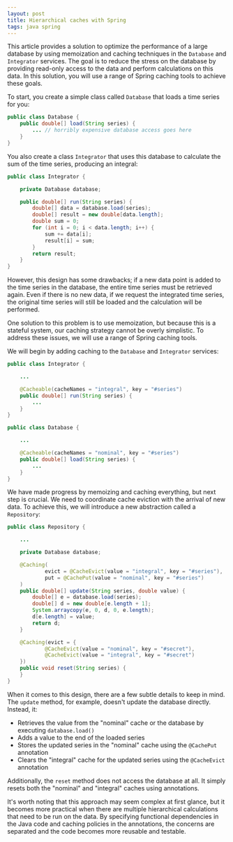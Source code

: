 ```yaml
---
layout: post
title: Hierarchical caches with Spring
tags: java spring
---
```


This article provides a solution to optimize the performance of a large database by using memoization and caching techniques in the `Database` and `Integrator` services. The goal is to reduce the stress on the database by providing read-only access to the data and perform calculations on this data. In this solution, you will use a range of Spring caching tools to achieve these goals.

To start, you create a simple class called `Database` that loads a time series for you:

```java
public class Database {
    public double[] load(String series) {
        ... // horribly expensive database access goes here
    }
}
```

You also create a class `Integrator` that uses this database to calculate the sum of the time series, producing an integral:

```java
public class Integrator {

    private Database database;

    public double[] run(String series) {
        double[] data = database.load(series);
        double[] result = new double[data.length];
        double sum = 0;
        for (int i = 0; i < data.length; i++) {
            sum += data[i];
            result[i] = sum;
        }
        return result;
    }
}
```

However, this design has some drawbacks; if a new data point is added to the time series in the database, the entire time series must be retrieved again. Even if there is no new data, if we request the integrated time series, the original time series will still be loaded and the calculation will be performed.

One solution to this problem is to use memoization, but because this is a stateful system, our caching strategy cannot be overly simplistic. To address these issues, we will use a range of Spring caching tools.

We will begin by adding caching to the `Database` and `Integrator` services:

```java
public class Integrator {

    ...

    @Cacheable(cacheNames = "integral", key = "#series")
    public double[] run(String series) {
        ...
    }
}

public class Database {

    ...

    @Cacheable(cacheNames = "nominal", key = "#series")
    public double[] load(String series) {
        ...
    }
}
```

We have made progress by memoizing and caching everything, but next step is crucial. We need to coordinate cache eviction with the arrival of new data. To achieve this, we will introduce a new abstraction called a `Repository`:

```java
public class Repository {

    ...

    private Database database;

    @Caching(
            evict = @CacheEvict(value = "integral", key = "#series"),
            put = @CachePut(value = "nominal", key = "#series")
    )
    public double[] update(String series, double value) {
        double[] e = database.load(series);
        double[] d = new double[e.length + 1];
        System.arraycopy(e, 0, d, 0, e.length);
        d[e.length] = value;
        return d;
    }

    @Caching(evict = {
            @CacheEvict(value = "nominal", key = "#secret"),
            @CacheEvict(value = "integral", key = "#secret")
    })
    public void reset(String series) {
    }
}
```

When it comes to this design, there are a few subtle details to keep in mind. The `update` method, for example, doesn't update the database directly. Instead, it:

- Retrieves the value from the "nominal" cache or the database by executing `database.load()`
- Adds a value to the end of the loaded series
- Stores the updated series in the "nominal" cache using the `@CachePut` annotation
- Clears the "integral" cache for the updated series using the `@CacheEvict` annotation

Additionally, the `reset` method does not access the database at all. It simply resets both the "nominal" and "integral" caches using annotations.

It's worth noting that this approach may seem complex at first glance, but it becomes more practical when there are multiple hierarchical calculations that need to be run on the data. By specifying functional dependencies in the Java code and caching policies in the annotations, the concerns are separated and the code becomes more reusable and testable.
